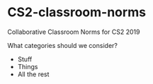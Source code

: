# CS2-classroom-norms
Collaborative Classroom Norms for CS2 2019

What categories should we consider?
- Stuff
- Things
- All the rest
